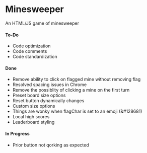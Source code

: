 # Minesweeper
An HTML/JS game of minesweeper




#### To-Do
- Code optimization
- Code comments
- Code standardization



#### Done
- Remove ability to click on flagged mine without removing flag
- Resolved spacing issues in Chrome
- Remove the possiblity of clicking a mine on the first turn
- Preset board size options
- Reset button dynamically changes
- Custom size options
- Things are wonky when flagChar is set to an emoji (&#128681)
- Local high scores
- Leaderboard styling



#### In Progress
- Prior button not qorking as expected
